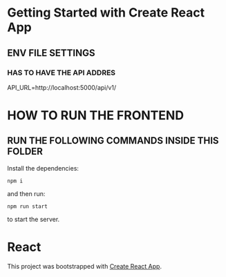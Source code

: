 # Getting Started with Create React App

## ENV FILE SETTINGS

### HAS TO HAVE THE API ADDRES
 
API_URL=http://localhost:5000/api/v1/


# HOW TO RUN THE FRONTEND

## RUN THE FOLLOWING COMMANDS INSIDE THIS FOLDER 

 
Install the dependencies:


 
```
npm i
```

and then run:

```
npm run start
```

to start the server.


# React
This project was bootstrapped with [Create React App](https://github.com/facebook/create-react-app).
